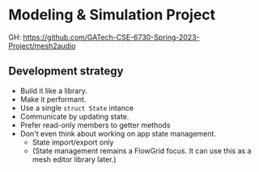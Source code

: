 # Modeling & Simulation Project

GH: https://github.com/GATech-CSE-6730-Spring-2023-Project/mesh2audio

## Development strategy

* Build it like a library.
* Make it performant.
* Use a single `struct State` intance
* Communicate by updating state.
* Prefer read-only members to getter methods
* Don't even think about working on app state management.
  - State import/export only
  - (State management remains a FlowGrid focus.
    It can use this as a mesh editor library later.)
